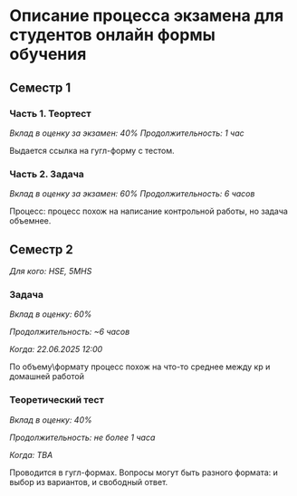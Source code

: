 
# Описание процесса экзамена для студентов онлайн формы обучения

## Семестр 1 

### Часть 1. Теортест

*Вклад в оценку за экзамен: 40%*
*Продолжительность: 1 час* 

Выдается ссылка на гугл-форму с тестом.

### Часть 2. Задача

*Вклад в оценку за экзамен: 60%*
*Продолжительность: 6 часов*

Процесс:­­­­ процесс похож на напи­сание контрольной работы, но задача объемнее.

## Семестр 2

*Для кого: HSE, 5MHS*

### Задача 

*Вклад в оценку: 60%*

*Продолжительность: ~6 часов*

*Когда: 22.06.2025 12:00*

По объему\формату процесс похож на что-то среднее между кр и домашней работой

### Теоретический тест

*Вклад в оценку: 40%*

*Продолжительность: не более 1 часа*

*Когда: TBA*

Проводится в гугл-формах. Вопросы могут быть разного формата: и выбор из вариантов, и свободный ответ.
